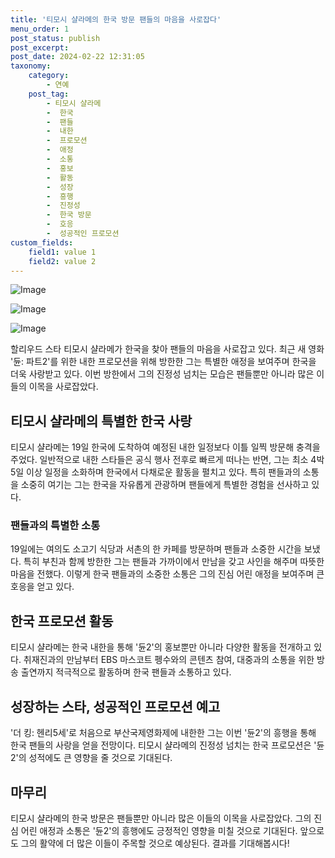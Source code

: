 ```yaml
---
title: '티모시 샬라메의 한국 방문 팬들의 마음을 사로잡다'
menu_order: 1
post_status: publish
post_excerpt: 
post_date: 2024-02-22 12:31:05
taxonomy:
    category:
        - 연예
    post_tag:
        - 티모시 샬라메
        -  한국
        -  팬들
        -  내한
        -  프로모션
        -  애정
        -  소통
        -  홍보
        -  활동
        -  성장
        -  흥행
        -  진정성
        -  한국 방문
        -  호응
        -  성공적인 프로모션
custom_fields:
    field1: value 1
    field2: value 2
---
```


![Image](https://mimgnews.pstatic.net/image/477/2024/02/21/0000474957_001_20240221212102412.jpg?type=w540)

![Image](https://ssl.pstatic.net/mimgnews/image/477/2024/02/21/0000474957_002_20240221212102491.jpg?type=w540)

![Image](https://mimgnews.pstatic.net/image/477/2024/02/21/0000474957_003_20240221212102532.jpg?type=w540)

할리우드 스타 티모시 샬라메가 한국을 찾아 팬들의 마음을 사로잡고 있다. 최근 새 영화 '듄: 파트2'를 위한 내한 프로모션을 위해 방한한 그는 특별한 애정을 보여주며 한국을 더욱 사랑받고 있다. 이번 방한에서 그의 진정성 넘치는 모습은 팬들뿐만 아니라 많은 이들의 이목을 사로잡았다.
## 티모시 샬라메의 특별한 한국 사랑
티모시 샬라메는 19일 한국에 도착하여 예정된 내한 일정보다 이틀 일찍 방문해 충격을 주었다. 일반적으로 내한 스타들은 공식 행사 전후로 빠르게 떠나는 반면, 그는 최소 4박5일 이상 일정을 소화하며 한국에서 다채로운 활동을 펼치고 있다. 특히 팬들과의 소통을 소중히 여기는 그는 한국을 자유롭게 관광하며 팬들에게 특별한 경험을 선사하고 있다.
### 팬들과의 특별한 소통
19일에는 여의도 소고기 식당과 서촌의 한 카페를 방문하며 팬들과 소중한 시간을 보냈다. 특히 부친과 함께 방한한 그는 팬들과 가까이에서 만남을 갖고 사인을 해주며 따뜻한 마음을 전했다. 이렇게 한국 팬들과의 소중한 소통은 그의 진심 어린 애정을 보여주며 큰 호응을 얻고 있다.
## 한국 프로모션 활동
티모시 샬라메는 한국 내한을 통해 '듄2'의 홍보뿐만 아니라 다양한 활동을 전개하고 있다. 취재진과의 만남부터 EBS 마스코트 펭수와의 콘텐츠 참여, 대중과의 소통을 위한 방송 출연까지 적극적으로 활동하며 한국 팬들과 소통하고 있다.
## 성장하는 스타, 성공적인 프로모션 예고
'더 킹: 헨리5세'로 처음으로 부산국제영화제에 내한한 그는 이번 '듄2'의 흥행을 통해 한국 팬들의 사랑을 얻을 전망이다. 티모시 샬라메의 진정성 넘치는 한국 프로모션은 '듄2'의 성적에도 큰 영향을 줄 것으로 기대된다.
## 마무리
티모시 샬라메의 한국 방문은 팬들뿐만 아니라 많은 이들의 이목을 사로잡았다. 그의 진심 어린 애정과 소통은 '듄2'의 흥행에도 긍정적인 영향을 미칠 것으로 기대된다. 앞으로도 그의 활약에 더 많은 이들이 주목할 것으로 예상된다. 결과를 기대해봅시다!
